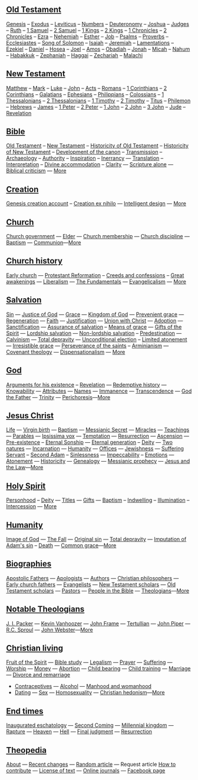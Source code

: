## [Old Testament](Old_Testament "Old Testament")

[Genesis](Genesis "Genesis") – [Exodus](Exodus "Exodus") –
[Leviticus](Leviticus "Leviticus") –
[Numbers](Book_of_Numbers "Book of Numbers") –
[Deuteronomy](Deuteronomy "Deuteronomy") –
[Joshua](Book_of_Joshua "Book of Joshua") –
[Judges](Book_of_Judges "Book of Judges") –
[Ruth](Book_of_Ruth "Book of Ruth") –
[1 Samuel](Books_of_Samuel "Books of Samuel") –
[2 Samuel](Books_of_Samuel "Books of Samuel") –
[1 Kings](Books_of_Kings "Books of Kings") –
[2 Kings](Books_of_Kings "Books of Kings") –
[1 Chronicles](Books_of_Chronicles "Books of Chronicles") –
[2 Chronicles](Books_of_Chronicles "Books of Chronicles") –
[Ezra](Book_of_Ezra "Book of Ezra") –
[Nehemiah](Book_of_Nehemiah "Book of Nehemiah") –
[Esther](Book_of_Esther "Book of Esther") –
[Job](Book_of_Job "Book of Job") –
[Psalms](Book_of_Psalms "Book of Psalms") –
[Proverbs](Book_of_Proverbs "Book of Proverbs") –
[Ecclesiastes](Ecclesiastes "Ecclesiastes") –
[Song of Solomon](Song_of_Solomon "Song of Solomon") –
[Isaiah](Book_of_Isaiah "Book of Isaiah") –
[Jeremiah](Book_of_Jeremiah "Book of Jeremiah") –
[Lamentations](Book_of_Lamentations "Book of Lamentations") –
[Ezekiel](Book_of_Ezekiel "Book of Ezekiel") –
[Daniel](Book_of_Daniel "Book of Daniel") –
[Hosea](Book_of_Hosea "Book of Hosea") –
[Joel](Book_of_Joel "Book of Joel") –
[Amos](Book_of_Amos "Book of Amos") –
[Obadiah](Book_of_Obadiah "Book of Obadiah") –
[Jonah](Book_of_Jonah "Book of Jonah") –
[Micah](Book_of_Micah "Book of Micah") –
[Nahum](Book_of_Nahum "Book of Nahum") –
[Habakkuk](Book_of_Habakkuk "Book of Habakkuk") –
[Zephaniah](Book_of_Zephaniah "Book of Zephaniah") –
[Haggai](Book_of_Haggai "Book of Haggai") –
[Zechariah](Book_of_Zechariah "Book of Zechariah") –
[Malachi](Book_of_Malachi "Book of Malachi")

## [New Testament](New_Testament "New Testament")

[Matthew](Gospel_of_Matthew "Gospel of Matthew") –
[Mark](Gospel_of_Mark "Gospel of Mark") –
[Luke](Gospel_of_Luke "Gospel of Luke") –
[John](Gospel_of_John "Gospel of John") –
[Acts](Acts_of_the_Apostles "Acts of the Apostles") –
[Romans](Epistle_to_the_Romans "Epistle to the Romans") –
[1 Corinthians](First_Epistle_to_the_Corinthians "First Epistle to the Corinthians")
–
[2 Corinthians](Second_Epistle_to_the_Corinthians "Second Epistle to the Corinthians")
– [Galatians](Epistle_to_the_Galatians "Epistle to the Galatians")
– [Ephesians](Epistle_to_the_Ephesians "Epistle to the Ephesians")
–
[Philippians](Epistle_to_the_Philippians "Epistle to the Philippians")
–
[Colossians](Epistle_to_the_Colossians "Epistle to the Colossians")
–
[1 Thessalonians](First_Epistle_to_the_Thessalonians "First Epistle to the Thessalonians")
–
[2 Thessalonians](Second_Epistle_to_the_Thessalonians "Second Epistle to the Thessalonians")
– [1 Timothy](First_Epistle_to_Timothy "First Epistle to Timothy")
–
[2 Timothy](Second_Epistle_to_Timothy "Second Epistle to Timothy")
– [Titus](Epistle_to_Titus "Epistle to Titus") –
[Philemon](Epistle_to_Philemon "Epistle to Philemon") –
[Hebrews](Epistle_to_the_Hebrews "Epistle to the Hebrews") –
[James](Epistle_of_James "Epistle of James") –
[1 Peter](First_Epistle_of_Peter "First Epistle of Peter") –
[2 Peter](Second_Epistle_of_Peter "Second Epistle of Peter") –
[1 John](First_Epistle_of_John "First Epistle of John") –
[2 John](Second_Epistle_of_John "Second Epistle of John") –
[3 John](Third_Epistle_of_John "Third Epistle of John") –
[Jude](Epistle_of_Jude "Epistle of Jude") –
[Revelation](Book_of_Revelation "Book of Revelation")

## [Bible](Bible "Bible")

[Old Testament](Old_Testament "Old Testament") –
[New Testament](New_Testament "New Testament") –
[Historicity of Old Testament](Historicity_of_the_Old_Testament "Historicity of the Old Testament") –
[Historicity of New Testament](Historicity_of_the_New_Testament "Historicity of the New Testament")
–
[Development of the canon](Development_of_the_canon "Development of the canon") –
[Transmission](Transmission_of_the_Bible "Transmission of the Bible")
– [Archaeology](Biblical_archaeology "Biblical archaeology") –
[Authority](Authority_of_the_Bible "Authority of the Bible") –
[Inspiration](Inspiration_of_the_Bible "Inspiration of the Bible") –
[Inerrancy](Inerrancy_of_the_Bible "Inerrancy of the Bible") —
[Translation](Translation_of_the_Bible "Translation of the Bible") –
[Interpretation](Interpretation_of_the_Bible "Interpretation of the Bible") –
[Divine accommodation](Divine_accommodation "Divine accommodation") –
[Clarity](Clarity_of_Scripture "Clarity of Scripture") —
[Scripture alone](Scripture_alone "Scripture alone") —
[Biblical criticism](Biblical_criticism "Biblical criticism") — 
[More](Bible "Bible")

## [Creation](Creation "Creation")

[Genesis creation account](Genesis_creation_account "Genesis creation account") –
[Creation ex nihilo](Creation_ex_nihilo "Creation ex nihilo") —
[Intelligent design](Intelligent_design "Intelligent design") — 
[More](Creation)

## [Church](Church "Church")

[Church government](Church_government "Church government") —
[Elder](Elder "Elder") —
[Church membership](Church_membership "Church membership") —
[Church discipline](Church_discipline "Church discipline") —
[Baptism](Baptism "Baptism") —
[Communion](Communion "Communion")—[More](Church)

## [Church history](Church_history "Church history")

[Early church](Early_church "Early church") —
[Protestant Reformation](Protestant_Reformation "Protestant Reformation") –
[Creeds and confessions](Creeds_and_confessions "Creeds and confessions") –
[Great awakenings](Great_awakenings "Great awakenings") —
[Liberalism](Liberalism "Liberalism") —
[The Fundamentals](The_Fundamentals "The Fundamentals") —
[Evangelicalism](Evangelicalism "Evangelicalism") — 
[More](Church_history "Church history")

## [Salvation](Salvation "Salvation")

[Sin](Sin "Sin") —
[Justice of God](Justice_of_God "Justice of God") —
[Grace](Grace "Grace") —
[Kingdom of God](Kingdom_of_God "Kingdom of God") —
[Prevenient grace](Prevenient_grace "Prevenient grace") —
[Regeneration](Regeneration "Regeneration") —
[Faith](Faith "Faith") —
[Justification](Justification "Justification") —
[Union with Christ](Union_with_Christ "Union with Christ") —
[Adoption](Adoption "Adoption") —
[Sanctification](Sanctification "Sanctification") —
[Assurance of salvation](Assurance_of_salvation "Assurance of salvation") –
[Means of grace](Means_of_grace "Means of grace") —
[Gifts of the Spirit](Gifts_of_the_Spirit "Gifts of the Spirit") —
[Lordship salvation](Lordship_salvation "Lordship salvation") —
[Non-lordship salvation](Non-lordship_salvation "Non-lordship salvation") –
[Predestination](Predestination "Predestination") —
[Calvinism](Calvinism "Calvinism") —
[Total depravity](Total_depravity "Total depravity") —
[Unconditional election](Unconditional_election "Unconditional election") –
[Limited atonement](Limited_atonement "Limited atonement") —
[Irresistible grace](Irresistible_grace "Irresistible grace") —
[Perseverance of the saints](Perseverance_of_the_saints "Perseverance of the saints") –
[Arminianism](Arminianism "Arminianism") —
[Covenant theology](Covenant_theology "Covenant theology") —
[Dispensationalism](Dispensationalism "Dispensationalism") —
[More](Salvation "Salvation")

## [God](God "God")

[Arguments for his existence](Arguments_for_the_existence_of_God "Arguments for the existence of God") –
[Revelation](Revelation "Revelation") —
[Redemptive history](Redemptive_history "Redemptive history") —
[Knowability](Knowability_of_God "Knowability of God") —
[Attributes](Attributes_of_God "Attributes of God") —
[Names](Names_of_God "Names of God") —
[Immanence](Immanence_of_God "Immanence of God") —
[Transcendence](Transcendence_of_God "Transcendence of God") —
[God the Father](God_the_Father "God the Father") —
[Trinity](Trinity "Trinity") —
[Perichoresis](Perichoresis "Perichoresis")—[More](God "God")

## [Jesus Christ](Jesus_Christ "Jesus Christ")

[Life](Life_of_Jesus "Life of Jesus") —
[Virgin birth](Virgin_birth "Virgin birth") —
[Baptism](Baptism_of_Jesus "Baptism of Jesus") —
[Messianic Secret](Messianic_Secret "Messianic Secret") —
[Miracles](Miracles_of_Jesus "Miracles of Jesus") —
[Teachings](Teachings_of_Jesus "Teachings of Jesus") —
[Parables](Parables_of_Jesus "Parables of Jesus") —
[Ipsissima vox](Ipsissima_vox "Ipsissima vox") —
[Temptation](Temptation_of_Jesus "Temptation of Jesus") —
[Resurrection](Resurrection_of_Christ "Resurrection of Christ") —
[Ascension](Ascension_of_Jesus "Ascension of Jesus") —
[Pre-existence](Pre-existence_of_Christ "Pre-existence of Christ") –
[Eternal Sonship](Eternal_Sonship "Eternal Sonship") —
[Eternal generation](Eternal_generation_of_the_Son "Eternal generation of the Son") –
[Deity](Deity_of_Christ "Deity of Christ") —
[Two natures](Two_natures_of_Christ "Two natures of Christ") —
[Incarnation](Incarnation_of_Christ "Incarnation of Christ") —
[Humanity](Humanity_of_Jesus "Humanity of Jesus") —
[Offices](Offices_of_Christ "Offices of Christ") —
[Jewishness](Jewishness_of_Christ "Jewishness of Christ") —
[Suffering Servant](Jesus_as_the_Suffering_Servant "Jesus as the Suffering Servant") –
[Second Adam](Jesus_as_the_second_Adam "Jesus as the second Adam") –
[Sinlessness](Sinlessness_of_Christ "Sinlessness of Christ") —
[Impeccability](Impeccability_of_Jesus) –
[Emotions](Emotions_of_Jesus "Emotions of Jesus") —
[Atonement](Atonement_of_Jesus "Atonement of Jesus") —
[Historicity](Historicity_of_Jesus "Historicity of Jesus") —
[Genealogy](Genealogy_of_Jesus "Genealogy of Jesus") —
[Messianic prophecy](Messianic_prophecy "Messianic prophecy") —
[Jesus and the Law](Jesus_and_the_Law "Jesus and the Law")—[More](Jesus_Christ "Jesus Christ")

## [Holy Spirit](Holy_Spirit "Holy Spirit")

[Personhood](Personhood_of_the_Holy_Spirit "Personhood of the Holy Spirit") –
[Deity](Deity_of_the_Holy_Spirit "Deity of the Holy Spirit") —
[Titles](Titles_of_the_Holy_Spirit "Titles of the Holy Spirit") —
[Gifts](Gifts_of_the_Spirit "Gifts of the Spirit") —
[Baptism](Baptism_of_the_Holy_Spirit "Baptism of the Holy Spirit") –
[Indwelling](Indwelling_of_the_Holy_Spirit "Indwelling of the Holy Spirit") –
[Illumination](Illumination_of_the_Holy_Spirit "Illumination of the Holy Spirit") –
[Intercession](Intercession_of_the_Holy_Spirit "Intercession of the Holy Spirit") —
[More](Holy_Spirit)

## [Humanity](Humanity "Humanity")

[Image of God](Image_of_God "Image of God") —
[The Fall](The_Fall "The Fall") —
[Original sin](Original_sin "Original sin") —
[Total depravity](Total_depravity "Total depravity") —
[Imputation of Adam's sin](Imputation_of_Adam's_sin "Imputation of Adam's sin") –
[Death](Death "Death") —
[Common grace](Common_grace "Common grace")—[More](Humanity)

## [Biographies](Biographies "Biographies")

[Apostolic Fathers](Apostolic_Fathers "Apostolic Fathers") —
[Apologists](Apologists "Apologists") —
[Authors](Authors "Authors") —
[Christian philosophers](Christian_philosophers "Christian philosophers") —
[Early church fathers](Early_church_fathers "Early church fathers") —
[Evangelists](Evangelists "Evangelists") —
[New Testament scholars](New_Testament_scholars "New Testament scholars") —
[Old Testament scholars](Old_Testament_scholars "Old Testament scholars") —
[Pastors](Pastors "Pastors") —
[People in the Bible](People_in_the_Bible "People in the Bible") —
[Theologians](Theologians "Theologians")—[More](Biographies "Biographies")

## [Notable Theologians](Theologians "Theologians")

[J. I. Packer](J._I._Packer "J. I. Packer") —
[Kevin Vanhoozer](Kevin_Vanhoozer "Kevin Vanhoozer") —
[John Frame](John_Frame "John Frame") —
[Tertullian](Tertullian "Tertullian") —
[John Piper](John_Piper "John Piper") —
[R.C. Sproul](R.C._Sproul "R.C. Sproul") —
[John Webster](John_Webster "John Webster")—[More](Theologians "Theologians")

## [Christian living](Christian_living "Christian living")

[Fruit of the Spirit](Fruit_of_the_Spirit "Fruit of the Spirit") —
[Bible study](Bible_study "Bible study") —
[Legalism](Legalism "Legalism") — [Prayer](Prayer "Prayer") —
[Suffering](Suffering "Suffering") — [Worship](Worship "Worship") —
[Money](Money "Money") — [Abortion](Abortion "Abortion") —
[Child bearing](Child_bearing "Child bearing") —
[Child training](Child_training "Child training") —
[Marriage](Marriage "Marriage") —
[Divorce and remarriage](Divorce_and_remarriage "Divorce and remarriage")
- [Contraceptives](Contraceptives "Contraceptives") —
[Alcohol](Alcohol "Alcohol") —
[Manhood and womanhood](Manhood_and_womanhood "Manhood and womanhood")
- [Dating](Dating "Dating") — [Sex](Sex "Sex") —
[Homosexuality](Homosexuality "Homosexuality") —
[Christian hedonism](Christian_hedonism "Christian hedonism")—[More](Christian_living "Christian living")

## [End times](End_times "End times")

[Inaugurated eschatology](Inaugurated_eschatology "Inaugurated eschatology") —
[Second Coming](Second_Coming "Second Coming") —
[Millennial kingdom](Millennial_kingdom "Millennial kingdom") —
[Rapture](Rapture "Rapture") — [Heaven](Heaven "Heaven") —
[Hell](Hell "Hell") —
[Final judgment](Final_judgment "Final judgment") —
[Resurrection](Resurrection "Resurrection")

## [Theopedia](About)
[About](About) —
[Recent changes](https://github.com/cwebf/Theopedia/commits/master) —
[Random article](random) —
<a class="request-article">Request article</a>
[How to contribute](Contribute) —
[License of text](http://creativecommons.org/licenses/by/3.0/ "Creative Commons Attribution 3.0") —
[Online journals](Online_theological_journals "Online theological journals") —
[Facebook page](https://www.facebook.com/theopedia)